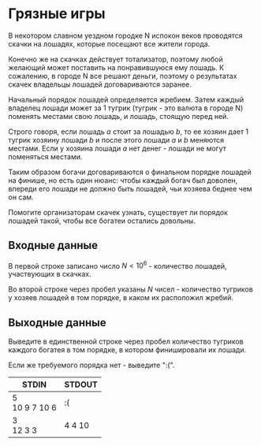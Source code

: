 # Грязные игры
В некотором славном уездном городке N испокон веков проводятся скачки на лошадях, которые посещают все жители города.

Конечно же на скачках действует тотализатор, поэтому любой желающий может поставить на понравившуюся ему лошадь. К сожалению, в городе N все решают деньги, поэтому о результатах скачек владельцы лошадей договариваются заранее.

Начальный порядок лошадей определяется жребием. Затем каждый владелец лошади может за 1 тугрик (тугрик - это валюта в городе N) поменять местами свою лошадь, и лошадь, стоящую перед ней.

Строго говоря, если лошадь $a$ стоит за лошадью $b$, то ее хозяин дает 1 тугрик хозяину лошади $b$ и после этого лошади $a$ и $b$ меняются местами. Если у хозяина лошади $a$ нет денег - лошади не могут поменяться местами.

Таким образом богачи договариваются о финальном порядке лошадей на финише, но есть один нюанс: чтобы каждый богач был доволен, впереди его лошади не должно быть лошадей, чьи хозяева беднее чем он сам.

Помогите организаторам скачек узнать, существует ли порядок лошадей такой, чтобы все богатеи остались довольны.

## Входные данные
В первой строке записано число $N<10^6$ - количество лошадей, участвующих в скачках.

Во второй строке через пробел указаны $N$ чисел - количество тугриков у хозяев лошадей в том порядке, в каком их расположил жребий.

## Выходные данные
Выведите в единственной строке через пробел количество тугриков каждого богатея в том порядке, в котором финишировали их лошади.

Если же требуемого порядка нет - выведите ":(".

|STDIN|STDOUT|
|---|---|
|5<br>10 9 7 10 6|:(|
|3<br>12 3 3|4 4 10|